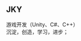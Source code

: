## JKY
游戏开发（Unity、C#、C++）  
沉淀，创造，学习，进步；
<!--
在2025年，我仔细思考后决定学习电子游戏开发并希望成为一个专业的开发者，于是开始学习C#、Unity 、C++并尝试制作自己的游戏。

有灵魂的作品需要长久的投入，但我会坚持下去，因为思考、创作和设计是我生活的源动力。部分学习记录或其它相关内容我会开源到这里。

In 2025, after careful consideration, I decided to study video game development and hope to become a professional developer, so I began to learn C#, Unity and C++ and tried to make my own video game.

Works with souls need long-term investment, but I will stick to it, because thinking, creation and design are the source of my life. I will open source some study records or other related content here.
-->
<!--
**aoki393/aoki393** is a ✨ _special_ ✨ repository because its `README.md` (this file) appears on your GitHub profile.

Here are some ideas to get you started:

- 🔭 I’m currently working on ...
- 🌱 I’m currently learning ...
- 👯 I’m looking to collaborate on ...
- 🤔 I’m looking for help with ...
- 💬 Ask me about ...
- 📫 How to reach me: ...
- 😄 Pronouns: ...
- ⚡ Fun fact: ...
-->
